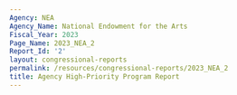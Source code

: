 ```yaml
---
Agency: NEA
Agency_Name: National Endowment for the Arts
Fiscal_Year: 2023
Page_Name: 2023_NEA_2
Report_Id: '2'
layout: congressional-reports
permalink: /resources/congressional-reports/2023_NEA_2
title: Agency High-Priority Program Report
---
```

